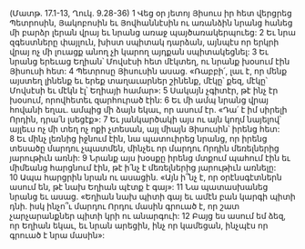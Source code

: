 (Մատթ. 17.1-13, Ղուկ. 9.28-36)
1 Վեց օր յետոյ Յիսուս իր հետ վերցրեց Պետրոսին, Յակոբոսին եւ Յովհաննէսին ու առանձին նրանց հանեց մի բարձր լերան վրայ եւ նրանց առաջ պայծառակերպուեց: 2 Եւ նրա զգեստները փայլուն, խիստ սպիտակ դարձան, այնպէս որ երկրի վրայ ոչ մի լուացք անող չի կարող այդքան սպիտակեցնել: 3 Եւ նրանց երեւաց Եղիան՝ Մովսէսի հետ մէկտեղ, ու նրանք խօսում էին Յիսուսի հետ: 4 Պետրոսը Յիսուսին ասաց. «Ռաբբի՛, լաւ է, որ մենք այստեղ լինենք եւ երեք տաղաւարներ շինենք, մէկը՝ քեզ, մէկը՝ Մովսէսի եւ մէկն էլ՝ Եղիայի համար»: 5 Սակայն չգիտէր, թէ ինչ էր խօսում, որովհետեւ զարհուրած էին: 6 Եւ մի ամպ նրանց վրայ հովանի եղաւ. ամպից մի ձայն եկաւ, որ ասում էր. «Դա՛ է իմ սիրելի Որդին, դրա՛ն լսեցէք»: 7 Եւ յանկարծակի այս ու այն կողմ նայելով՝ այլեւս ոչ մի տեղ ոչ ոքի չտեսան, այլ միայն Յիսուսին՝ իրենց հետ: 8 Եւ մինչ լեռնից իջնում էին, նա պատուիրեց նրանց, որ իրենց տեսածը մարդու չպատմեն, մինչեւ որ մարդու Որդին մեռելներից յարութիւն առնի: 9 Նրանք այս խօսքը իրենց մտքում պահում էին եւ միմեանց հարցնում էին, թէ ի՛նչ է մեռելներից յարութիւն առնելը: 10 Ապա հարցրին նրան ու ասացին. «Այն ի՞նչ է, որ օրէնսգէտներն ասում են, թէ նախ Եղիան պէտք է գայ»: 11 Նա պատասխանեց նրանց եւ ասաց. «Եղիան նախ պիտի գայ եւ ամէն բան կարգի պիտի դնի. իսկ ինչո՞ւ մարդու Որդու մասին գրուած է, որ շատ չարչարանքներ պիտի կրի ու անարգուի: 12 Բայց ես ասում եմ ձեզ, որ Եղիան եկաւ, եւ նրան արեցին, ինչ որ կամեցան, ինչպէս որ գրուած է նրա մասին»:
